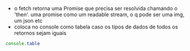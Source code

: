 <ul>
<li>o fetch retorna uma Promise que precisa ser resolvida
chamando o 'then'. uma promise como um readable stream, 
o q pode ser uma img, um json etc
</li>

<li>
coloca no console como tabela caso os tipos de dados de todos 
os retornos sejam iguais
</li>
</ul>

```javascript
console.table
```



